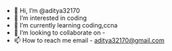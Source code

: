 - 👋 Hi, I’m @aditya32170
- 👀 I’m interested in coding
- 🌱 I’m currently learning coding,ccna
- 💞️ I’m looking to collaborate on -
- 📫 How to reach me email - aditya32170@gmail.com

<!---
aditya32170/aditya32170 is a ✨ special ✨ repository because its `README.md` (this file) appears on your GitHub profile.
You can click the Preview link to take a look at your changes.
--->
